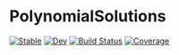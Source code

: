 # PolynomialSolutions

[![Stable](https://img.shields.io/badge/docs-stable-blue.svg)](https://WaveProp.github.io/PolynomialSolutions.jl/stable/)
[![Dev](https://img.shields.io/badge/docs-dev-blue.svg)](https://WaveProp.github.io/PolynomialSolutions.jl/dev/)
[![Build Status](https://github.com/WaveProp/PolynomialSolutions.jl/actions/workflows/CI.yml/badge.svg?branch=main)](https://github.com/WaveProp/PolynomialSolutions.jl/actions/workflows/CI.yml?query=branch%3Amain)
[![Coverage](https://codecov.io/gh/WaveProp/PolynomialSolutions.jl/branch/main/graph/badge.svg)](https://codecov.io/gh/WaveProp/PolynomialSolutions.jl)
